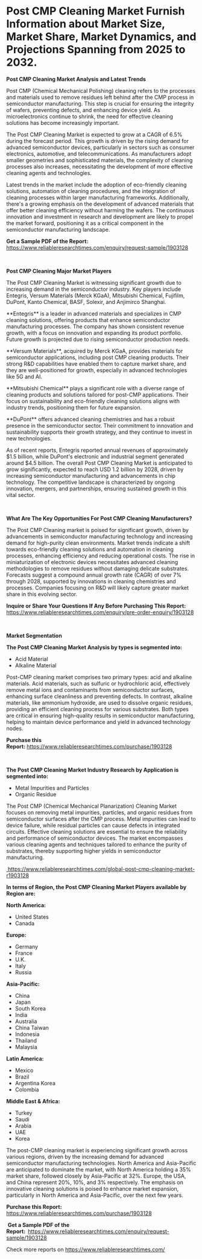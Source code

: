 <p><h1>Post CMP Cleaning Market Furnish Information about Market Size, Market Share, Market Dynamics, and Projections Spanning from 2025 to 2032.</h1></p><p><strong>Post CMP Cleaning Market Analysis and Latest Trends</strong></p>
<p><p>Post CMP (Chemical Mechanical Polishing) cleaning refers to the processes and materials used to remove residues left behind after the CMP process in semiconductor manufacturing. This step is crucial for ensuring the integrity of wafers, preventing defects, and enhancing device yield. As microelectronics continue to shrink, the need for effective cleaning solutions has become increasingly important.</p><p>The Post CMP Cleaning Market is expected to grow at a CAGR of 6.5% during the forecast period. This growth is driven by the rising demand for advanced semiconductor devices, particularly in sectors such as consumer electronics, automotive, and telecommunications. As manufacturers adopt smaller geometries and sophisticated materials, the complexity of cleaning processes also increases, necessitating the development of more effective cleaning agents and technologies.</p><p>Latest trends in the market include the adoption of eco-friendly cleaning solutions, automation of cleaning procedures, and the integration of cleaning processes within larger manufacturing frameworks. Additionally, there's a growing emphasis on the development of advanced materials that offer better cleaning efficiency without harming the wafers. The continuous innovation and investment in research and development are likely to propel the market forward, positioning it as a critical component in the semiconductor manufacturing landscape.</p></p>
<p><strong>Get a Sample PDF of the Report:&nbsp;</strong> <a href="https://www.reliableresearchtimes.com/enquiry/request-sample/1903128?utm_campaign=3576&utm_medium=2&utm_source=Github&utm_content=ia&utm_term=06042025&utm_id=post-cmp-cleaning">https://www.reliableresearchtimes.com/enquiry/request-sample/1903128</a></p>
<p>&nbsp;</p>
<p><strong>Post CMP Cleaning Major Market Players</strong></p>
<p><p>The Post CMP Cleaning Market is witnessing significant growth due to increasing demand in the semiconductor industry. Key players include Entegris, Versum Materials (Merck KGaA), Mitsubishi Chemical, Fujifilm, DuPont, Kanto Chemical, BASF, Solexir, and Anjimirco Shanghai.</p><p>**Entegris** is a leader in advanced materials and specializes in CMP cleaning solutions, offering products that enhance semiconductor manufacturing processes. The company has shown consistent revenue growth, with a focus on innovation and expanding its product portfolio. Future growth is projected due to rising semiconductor production needs.</p><p>**Versum Materials**, acquired by Merck KGaA, provides materials for semiconductor applications, including post CMP cleaning products. Their strong R&D capabilities have enabled them to capture market share, and they are well-positioned for growth, especially in advanced technologies like 5G and AI.</p><p>**Mitsubishi Chemical** plays a significant role with a diverse range of cleaning products and solutions tailored for post-CMP applications. Their focus on sustainability and eco-friendly cleaning solutions aligns with industry trends, positioning them for future expansion.</p><p>**DuPont** offers advanced cleaning chemistries and has a robust presence in the semiconductor sector. Their commitment to innovation and sustainability supports their growth strategy, and they continue to invest in new technologies.</p><p>As of recent reports, Entegris reported annual revenues of approximately $1.5 billion, while DuPont's electronic and industrial segment generated around $4.5 billion. The overall Post CMP Cleaning Market is anticipated to grow significantly, expected to reach USD 1.2 billion by 2028, driven by increasing semiconductor manufacturing and advancements in chip technology. The competitive landscape is characterized by ongoing innovation, mergers, and partnerships, ensuring sustained growth in this vital sector.</p></p>
<p>&nbsp;</p>
<p><strong>What Are The Key Opportunities For Post CMP Cleaning Manufacturers?</strong></p>
<p><p>The Post CMP Cleaning market is poised for significant growth, driven by advancements in semiconductor manufacturing technology and increasing demand for high-purity clean environments. Market trends indicate a shift towards eco-friendly cleaning solutions and automation in cleaning processes, enhancing efficiency and reducing operational costs. The rise in miniaturization of electronic devices necessitates advanced cleaning methodologies to remove residues without damaging delicate substrates. Forecasts suggest a compound annual growth rate (CAGR) of over 7% through 2028, supported by innovations in cleaning chemistries and processes. Companies focusing on R&D will likely capture greater market share in this evolving sector.</p></p>
<p><strong>Inquire or Share Your Questions If Any Before Purchasing This Report:</strong> <a href="https://www.reliableresearchtimes.com/enquiry/pre-order-enquiry/1903128?utm_campaign=3576&utm_medium=2&utm_source=Github&utm_content=ia&utm_term=06042025&utm_id=post-cmp-cleaning">https://www.reliableresearchtimes.com/enquiry/pre-order-enquiry/1903128</a></p>
<p>&nbsp;</p>
<p><strong>Market Segmentation</strong></p>
<p><strong>The Post CMP Cleaning Market Analysis by types is segmented into:</strong></p>
<p><ul><li>Acid Material</li><li>Alkaline Material</li></ul></p>
<p><p>Post-CMP cleaning market comprises two primary types: acid and alkaline materials. Acid materials, such as sulfuric or hydrochloric acid, effectively remove metal ions and contaminants from semiconductor surfaces, enhancing surface cleanliness and preventing defects. In contrast, alkaline materials, like ammonium hydroxide, are used to dissolve organic residues, providing an efficient cleaning process for various substrates. Both types are critical in ensuring high-quality results in semiconductor manufacturing, helping to maintain device performance and yield in advanced technology nodes.</p></p>
<p><strong>Purchase this Report:&nbsp;</strong><a href="https://www.reliableresearchtimes.com/purchase/1903128?utm_campaign=3576&utm_medium=2&utm_source=Github&utm_content=ia&utm_term=06042025&utm_id=post-cmp-cleaning">https://www.reliableresearchtimes.com/purchase/1903128</a></p>
<p>&nbsp;</p>
<p><strong>The Post CMP Cleaning Market Industry Research by Application is segmented into:</strong></p>
<p><ul><li>Metal Impurities and Particles</li><li>Organic Residue</li></ul></p>
<p><p>The Post CMP (Chemical Mechanical Planarization) Cleaning Market focuses on removing metal impurities, particles, and organic residues from semiconductor surfaces after the CMP process. Metal impurities can lead to device failure, while residual particles can cause defects in integrated circuits. Effective cleaning solutions are essential to ensure the reliability and performance of semiconductor devices. The market encompasses various cleaning agents and techniques tailored to enhance the purity of substrates, thereby supporting higher yields in semiconductor manufacturing.</p></p>
<p><a href="https://www.reliableresearchtimes.com/global-post-cmp-cleaning-market-r1903128?utm_campaign=3576&utm_medium=2&utm_source=Github&utm_content=ia&utm_term=06042025&utm_id=post-cmp-cleaning">&nbsp;https://www.reliableresearchtimes.com/global-post-cmp-cleaning-market-r1903128</a></p>
<p><strong>In terms of Region, the Post CMP Cleaning Market Players available by Region are:</strong></p>
<p>
    <p> <strong> North America: </strong>
        <ul>
            <li>United States</li>
            <li>Canada</li>
        </ul>
        </p> 
    <p> <strong> Europe: </strong>
        <ul>
            <li>Germany</li>
            <li>France</li>
            <li>U.K.</li>
            <li>Italy</li>
            <li>Russia</li>
        </ul>
        </p> 
    <p> <strong> Asia-Pacific: </strong>
        <ul>
            <li>China</li>
            <li>Japan</li>
            <li>South Korea</li>
            <li>India</li>
            <li>Australia</li>
            <li>China Taiwan</li>
            <li>Indonesia</li>
            <li>Thailand</li>
            <li>Malaysia</li>
        </ul>
        </p> 
    <p> <strong> Latin America: </strong>
        <ul>
            <li>Mexico</li>
            <li>Brazil</li>
            <li>Argentina Korea</li>
            <li>Colombia</li>
        </ul>
        </p> 
    <p> <strong> Middle East & Africa: </strong>
        <ul>
            <li>Turkey</li>
            <li>Saudi</li>
            <li>Arabia</li>
            <li>UAE</li>
            <li>Korea</li>
        </ul>
    </p>
    </p>
<p><p>The post-CMP cleaning market is experiencing significant growth across various regions, driven by the increasing demand for advanced semiconductor manufacturing technologies. North America and Asia-Pacific are anticipated to dominate the market, with North America holding a 35% market share, followed closely by Asia-Pacific at 32%. Europe, the USA, and China represent 20%, 10%, and 3% respectively. The emphasis on innovative cleaning solutions is poised to enhance market expansion, particularly in North America and Asia-Pacific, over the next few years.</p></p>
<p><strong>Purchase this Report: </strong><a href="https://www.reliableresearchtimes.com/purchase/1903128?utm_campaign=3576&utm_medium=2&utm_source=Github&utm_content=ia&utm_term=06042025&utm_id=post-cmp-cleaning">https://www.reliableresearchtimes.com/purchase/1903128</a></p>
<p>&nbsp;<strong>Get a Sample PDF of the Report:&nbsp;&nbsp;</strong><a href="https://www.reliableresearchtimes.com/enquiry/request-sample/1903128?utm_campaign=3576&utm_medium=2&utm_source=Github&utm_content=ia&utm_term=06042025&utm_id=post-cmp-cleaning">https://www.reliableresearchtimes.com/enquiry/request-sample/1903128</a></p>
<p><strong></strong></p>
<p>Check more reports on <a href="https://www.reliableresearchtimes.com/?utm_campaign=3576&utm_medium=2&utm_source=Github&utm_content=ia&utm_term=06042025&utm_id=post-cmp-cleaning">https://www.reliableresearchtimes.com/</a></p>